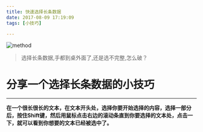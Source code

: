 ```yaml
---
title: 快速选择长条数据
date: 2017-08-09 17:19:09
tags: [小技巧]

---
```


![method](http://ouesmsejm.bkt.clouddn.com/blog/170810/aJ2l4EKbdk.gif)

> 选择长条数据,手都到桌外面了,还是选不完整,怎么破？

<!-- more -->

# 分享一个选择长条数据的小技巧

---
**在一个很长很长的文本，在文本开头处，选择你要开始选择的内容，选择一部分后，按住Shift键，然后用鼠标点击右边的滚动条直到你要选择的文本处，点击一下，就可以看到你想要的文本已经被选中了。**